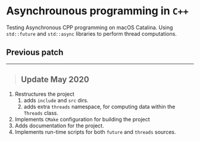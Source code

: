 # Asynchrounous programming in `C++`

Testing Asynchronous CPP programming on macOS Catalina. Using `std::future` and `std::async` libraries to perform thread computations.

##  Previous patch

___

> ## Update **May 2020**

1. Restructures the project
   1. adds `include` and `src` dirs.
   2. adds extra `threads` namespace, for computing data within the `Threads` class.
2. Implements `CMake` configuration for building the project
3. Adds documentation for the project.
4. Implements run-time scripts for both `future` and `threads` sources.